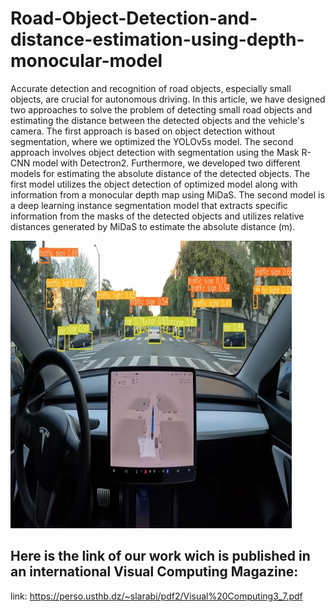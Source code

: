 # Road-Object-Detection-and-distance-estimation-using-depth-monocular-model

Accurate detection and recognition of road objects, especially small objects, are crucial for autonomous driving. In this article, we have designed two approaches to solve the problem of detecting small road objects and estimating the distance between the detected objects and the vehicle's camera. The first approach is based on object detection without segmentation, where we optimized the YOLOv5s model. The second approach involves object detection with segmentation using the Mask R-CNN model with Detectron2.
Furthermore, we developed two different models for estimating the absolute distance of the detected objects. The first model utilizes the object detection of optimized model along with information from a monocular depth map using MiDaS. The second model is a deep learning instance segmentation model that extracts specific information from the masks of the detected objects and utilizes relative distances generated by MiDaS to estimate the absolute distance (m).

<img src="./imgintrodetection.jpg" alt="usthb" title="usthb" width="450" height="460">

## Here is the link of our work wich is published in an international Visual Computing Magazine:
link: https://perso.usthb.dz/~slarabi/pdf2/Visual%20Computing3_7.pdf
